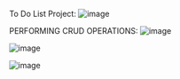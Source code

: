 To Do List Project:
![image](https://github.com/ritu-singh2002/mern-app/assets/98696997/f1dd23ed-bb3c-4542-90ba-4493cb04e90f)

PERFORMING CRUD OPERATIONS:
![image](https://github.com/ritu-singh2002/mern-app/assets/98696997/faea8383-1770-4fe5-8659-167f615bcfc6)

![image](https://github.com/ritu-singh2002/mern-app/assets/98696997/105afd1f-f268-4968-9ffa-25942a01a9ba)


![image](https://github.com/ritu-singh2002/mern-app/assets/98696997/a13964fe-6746-4334-9356-d699c9669d86)




